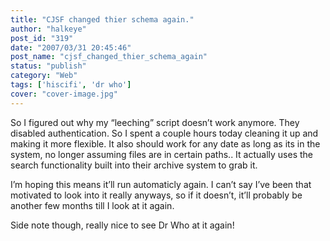 ```yaml
---
title: "CJSF changed thier schema again."
author: "halkeye"
post_id: "319"
date: "2007/03/31 20:45:46"
post_name: "cjsf_changed_thier_schema_again"
status: "publish"
category: "Web"
tags: ['hiscifi', 'dr who']
cover: "cover-image.jpg"
---
```


So I figured out why my “leeching” script doesn’t work anymore. They disabled authentication. So I spent a couple hours today cleaning it up and making it more flexible. It also should work for any date as long as its in the system, no longer assuming files are in certain paths.. It actually uses the search functionality built into their archive system to grab it.




I’m hoping this means it’ll run automaticly again. I can’t say I’ve been that motivated to look into it really anyways, so if it doesn’t, it’ll probably be another few months till I look at it again.




Side note though, really nice to see Dr Who at it again!
